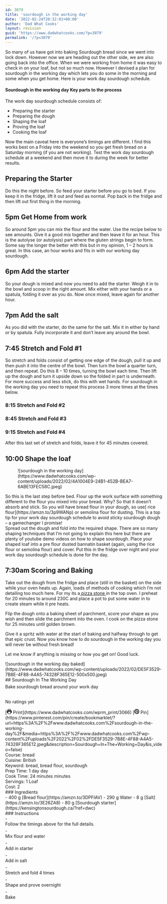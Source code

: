 ```yaml
---
id: 3079
title: 'sourdough in the working day'
date: '2022-02-24T20:32:02+00:00'
author: 'Dad What Cooks'
layout: revision
guid: 'https://www.dadwhatcooks.com/?p=3079'
permalink: '/?p=3079'
---
```


So many of us have got into baking Sourdough bread since we went into lock down. However now we are heading out the other side, we are also going back into the office. When we were working from home it was easy to check in on your loaf, but not so much now. However I devised a plan for sourdough in the working day which lets you do some in the morning and some when you get home. Here is your work day sourdough schedule.

#### Sourdough in the working day Key parts to the process

The work day sourdough schedule consists of:

- Preparing the starter
- Preparing the dough
- Shaping the loaf
- Proving the loaf
- Cooking the loaf

Now the main caveat here is everyone’s timings are different. I find this works best on a Friday into the weekend so you get fresh bread on a Saturday morning (if you are not working). Test the work day sourdough schedule at a weekend and then move it to during the week for better results.

## Preparing the Starter

Do this the night before. So feed your starter before you go to bed. If you keep it in the fridge, lift it out and feed as normal. Pop back in the fridge and then lift out first thing in the morning.

## 5pm Get Home from work 

So around 5pm you can mix the flour and the water. Use the recipe below to see amounts. Give it a good mix together and then leave it for an hour. This is the autolyse (or autolysis) part where the gluten strings begin to form. Some say the longer the better with this but in my opinion, 1 – 2 hours is great. In this case, an hour works and fits in with our working day sourdough.

## 6pm Add the starter

So your dough is mixed and now you need to add the starter. Weigh it in to the bowl and scoop in the right amount. Mix either with your hands or a spatula, folding it over as you do. Now once mixed, leave again for another hour.

## 7pm Add the salt

As you did with the starter, do the same for the salt. Mix it in either by hand or by spatula. Fully incorporate it and don’t leave any around the bowl.

## 7:45 Stretch and Fold #1

So stretch and folds consist of getting one edge of the dough, pull it up and then push it into the centre of the bowl. Then turn the bowl a quarter turn, and then repeat. Do this 8 – 10 times, turning the bowl each time. Then lift up the dough and turn it upside down so the folded in part is underneath. For more success and less stick, do this with wet hands. For sourdough in the working day you need to repeat this process 3 more times at the times below.

### 8:15 Stretch and Fold #2

### 8:45 Stretch and Fold #3

### 9:15 Stretch and Fold #4

After this last set of stretch and folds, leave it for 45 minutes covered.

## 10:00 Shape the loaf

<div class="wp-block-media-text alignwide has-media-on-the-right is-stacked-on-mobile"><figure class="wp-block-media-text__media">![sourdough in the working day](https://www.dadwhatcooks.com/wp-content/uploads/2022/02/4A1004E9-24B1-452B-BEA7-6ABE13FEC58C.jpeg)</figure><div class="wp-block-media-text__content">So this is the last step before bed. Flour up the work surface with something different to the flour you mixed into your bread. Why? So that it doesn’t absorb and stick. So you will have bread flour in your dough, so use[ rice flour](https://amzn.to/3p9WANp) or semolina flour for dusting. This is a top tip for your work day sourdough schedule to avoid sticky sourdough dough – a gamechanger I promise!

</div></div>Spread out the dough and fold into the required shape. There are so many shaping techniques that I’m not going to explain this here but there are plenty of youtube demo videos on how to shape sourdough. Place your shaped loaf into a pre flour dusted bannatin basket (again, using the rice flour or semolina flour) and cover. Put this in the fridge over night and your work day sourdough schedule is done for the day.

## 7:30am Scoring and Baking

Take out the dough from the fridge and place (still in the basket) on the side while your oven heats up. Again, loads of methods of cooking which I’m not detailing too much here. For my its a[ pizza stone ](https://www.dadwhatcooks.com/best-bbq-pizza-stone/)in the top oven. I preheat for 20 minutes to around 230C and place a pot to put some water in to create steam while it pre heats.

Flip the dough onto a baking sheet of parchment, score your shape as you wish and then slide the parchment into the oven. I cook on the pizza stone for 25 minutes until golden brown.

Give it a spritz with water at the start of baking and halfway through to get that epic crust. Now you know how to do sourdough in the working day you will never be without fresh bread!

Let me know if anything is missing or how you get on! Good luck.

<div class="wprm-recipe-container" data-recipe-id="3066" data-servings="1" id="wprm-recipe-container-3066"><div class="wprm-recipe wprm-recipe-template-dwc"><div class="wprm-recipe-image wprm-block-image-rounded">![sourdough in the working day baked](https://www.dadwhatcooks.com/wp-content/uploads/2022/02/DE5F3529-7B8E-4F88-A4A5-74328F365E12-500x500.jpeg)</div><div class="wprm-recipe-template-dwc-container"><div class="wprm-recipe-template-dwc-header">## Sourdough In The Working Day

<div class="wprm-spacer" style="height: 5px"></div><div class="wprm-recipe-summary wprm-block-text-normal"><span style="display: block;">Bake sourdough bread around your work day</span></div><div class="wprm-spacer" style="height: 15px"></div> <style>#wprm-recipe-user-rating-34 .wprm-rating-star.wprm-rating-star-full svg * { fill: #ffffff; }#wprm-recipe-user-rating-34 .wprm-rating-star.wprm-rating-star-33 svg * { fill: url(#wprm-recipe-user-rating-34-33); }#wprm-recipe-user-rating-34 .wprm-rating-star.wprm-rating-star-50 svg * { fill: url(#wprm-recipe-user-rating-34-50); }#wprm-recipe-user-rating-34 .wprm-rating-star.wprm-rating-star-66 svg * { fill: url(#wprm-recipe-user-rating-34-66); }linearGradient#wprm-recipe-user-rating-34-33 stop { stop-color: #ffffff; }linearGradient#wprm-recipe-user-rating-34-50 stop { stop-color: #ffffff; }linearGradient#wprm-recipe-user-rating-34-66 stop { stop-color: #ffffff; }</style><svg height="0" style="display:block;width:0px;height:0px" width="0" xmlns="http://www.w3.org/2000/svg"><defs><lineargradient id="wprm-recipe-user-rating-34-33"><stop offset="0%" stop-opacity="1"></stop><stop offset="33%" stop-opacity="1"></stop><stop offset="33%" stop-opacity="0"></stop><stop offset="100%" stop-opacity="0"></stop></lineargradient></defs><defs><lineargradient id="wprm-recipe-user-rating-34-50"><stop offset="0%" stop-opacity="1"></stop><stop offset="50%" stop-opacity="1"></stop><stop offset="50%" stop-opacity="0"></stop><stop offset="100%" stop-opacity="0"></stop></lineargradient></defs><defs><lineargradient id="wprm-recipe-user-rating-34-66"><stop offset="0%" stop-opacity="1"></stop><stop offset="66%" stop-opacity="1"></stop><stop offset="66%" stop-opacity="0"></stop><stop offset="100%" stop-opacity="0"></stop></lineargradient></defs></svg><div class="wprm-recipe-rating wprm-user-rating wprm-recipe-rating-separate wprm-user-rating-not-voted wprm-user-rating-allowed" data-average="0" data-count="0" data-decimals="2" data-recipe="3066" data-total="0" data-user="0" id="wprm-recipe-user-rating-34"><span aria-label="Rate this recipe 1 out of 5 stars" class="wprm-rating-star wprm-rating-star-1 wprm-rating-star-empty" data-color="#ffffff" data-rating="1" onblur="window.WPRecipeMaker.userRating.leave(this)" onclick="window.WPRecipeMaker.userRating.click(this, event)" onfocus="window.WPRecipeMaker.userRating.enter(this)" onkeypress="window.WPRecipeMaker.userRating.click(this, event)" onmouseenter="window.WPRecipeMaker.userRating.enter(this)" onmouseleave="window.WPRecipeMaker.userRating.leave(this)" role="button" style="font-size: 1em;" tabindex="0"><svg height="16px" viewbox="0 0 24 24" width="16px" x="0px" xmlns="http://www.w3.org/2000/svg" xmlns:xlink="http://www.w3.org/1999/xlink" y="0px"><g transform="translate(0, 0)"><polygon fill="none" points="12,2.6 15,9 21.4,9 16.7,13.9 18.6,21.4 12,17.6 5.4,21.4 7.3,13.9 2.6,9 9,9 " stroke="#ffffff" stroke-linecap="square" stroke-linejoin="miter" stroke-miterlimit="10" stroke-width="2"></polygon></g></svg></span><span aria-label="Rate this recipe 2 out of 5 stars" class="wprm-rating-star wprm-rating-star-2 wprm-rating-star-empty" data-color="#ffffff" data-rating="2" onblur="window.WPRecipeMaker.userRating.leave(this)" onclick="window.WPRecipeMaker.userRating.click(this, event)" onfocus="window.WPRecipeMaker.userRating.enter(this)" onkeypress="window.WPRecipeMaker.userRating.click(this, event)" onmouseenter="window.WPRecipeMaker.userRating.enter(this)" onmouseleave="window.WPRecipeMaker.userRating.leave(this)" role="button" style="font-size: 1em;" tabindex="0"><svg height="16px" viewbox="0 0 24 24" width="16px" x="0px" xmlns="http://www.w3.org/2000/svg" xmlns:xlink="http://www.w3.org/1999/xlink" y="0px"><g transform="translate(0, 0)"><polygon fill="none" points="12,2.6 15,9 21.4,9 16.7,13.9 18.6,21.4 12,17.6 5.4,21.4 7.3,13.9 2.6,9 9,9 " stroke="#ffffff" stroke-linecap="square" stroke-linejoin="miter" stroke-miterlimit="10" stroke-width="2"></polygon></g></svg></span><span aria-label="Rate this recipe 3 out of 5 stars" class="wprm-rating-star wprm-rating-star-3 wprm-rating-star-empty" data-color="#ffffff" data-rating="3" onblur="window.WPRecipeMaker.userRating.leave(this)" onclick="window.WPRecipeMaker.userRating.click(this, event)" onfocus="window.WPRecipeMaker.userRating.enter(this)" onkeypress="window.WPRecipeMaker.userRating.click(this, event)" onmouseenter="window.WPRecipeMaker.userRating.enter(this)" onmouseleave="window.WPRecipeMaker.userRating.leave(this)" role="button" style="font-size: 1em;" tabindex="0"><svg height="16px" viewbox="0 0 24 24" width="16px" x="0px" xmlns="http://www.w3.org/2000/svg" xmlns:xlink="http://www.w3.org/1999/xlink" y="0px"><g transform="translate(0, 0)"><polygon fill="none" points="12,2.6 15,9 21.4,9 16.7,13.9 18.6,21.4 12,17.6 5.4,21.4 7.3,13.9 2.6,9 9,9 " stroke="#ffffff" stroke-linecap="square" stroke-linejoin="miter" stroke-miterlimit="10" stroke-width="2"></polygon></g></svg></span><span aria-label="Rate this recipe 4 out of 5 stars" class="wprm-rating-star wprm-rating-star-4 wprm-rating-star-empty" data-color="#ffffff" data-rating="4" onblur="window.WPRecipeMaker.userRating.leave(this)" onclick="window.WPRecipeMaker.userRating.click(this, event)" onfocus="window.WPRecipeMaker.userRating.enter(this)" onkeypress="window.WPRecipeMaker.userRating.click(this, event)" onmouseenter="window.WPRecipeMaker.userRating.enter(this)" onmouseleave="window.WPRecipeMaker.userRating.leave(this)" role="button" style="font-size: 1em;" tabindex="0"><svg height="16px" viewbox="0 0 24 24" width="16px" x="0px" xmlns="http://www.w3.org/2000/svg" xmlns:xlink="http://www.w3.org/1999/xlink" y="0px"><g transform="translate(0, 0)"><polygon fill="none" points="12,2.6 15,9 21.4,9 16.7,13.9 18.6,21.4 12,17.6 5.4,21.4 7.3,13.9 2.6,9 9,9 " stroke="#ffffff" stroke-linecap="square" stroke-linejoin="miter" stroke-miterlimit="10" stroke-width="2"></polygon></g></svg></span><span aria-label="Rate this recipe 5 out of 5 stars" class="wprm-rating-star wprm-rating-star-5 wprm-rating-star-empty" data-color="#ffffff" data-rating="5" onblur="window.WPRecipeMaker.userRating.leave(this)" onclick="window.WPRecipeMaker.userRating.click(this, event)" onfocus="window.WPRecipeMaker.userRating.enter(this)" onkeypress="window.WPRecipeMaker.userRating.click(this, event)" onmouseenter="window.WPRecipeMaker.userRating.enter(this)" onmouseleave="window.WPRecipeMaker.userRating.leave(this)" role="button" style="font-size: 1em;" tabindex="0"><svg height="16px" viewbox="0 0 24 24" width="16px" x="0px" xmlns="http://www.w3.org/2000/svg" xmlns:xlink="http://www.w3.org/1999/xlink" y="0px"><g transform="translate(0, 0)"><polygon fill="none" points="12,2.6 15,9 21.4,9 16.7,13.9 18.6,21.4 12,17.6 5.4,21.4 7.3,13.9 2.6,9 9,9 " stroke="#ffffff" stroke-linecap="square" stroke-linejoin="miter" stroke-miterlimit="10" stroke-width="2"></polygon></g></svg></span><div class="wprm-recipe-rating-details wprm-block-text-normal">No ratings yet</div></div><div class="wprm-spacer" style="height: 15px"></div> [<span class="wprm-recipe-icon wprm-recipe-print-icon"><svg height="16px" viewbox="0 0 24 24" width="16px" x="0px" xmlns="http://www.w3.org/2000/svg" xmlns:xlink="http://www.w3.org/1999/xlink" y="0px"><g><path d="M19,5.09V1c0-0.552-0.448-1-1-1H6C5.448,0,5,0.448,5,1v4.09C2.167,5.569,0,8.033,0,11v7c0,0.552,0.448,1,1,1h4v4c0,0.552,0.448,1,1,1h12c0.552,0,1-0.448,1-1v-4h4c0.552,0,1-0.448,1-1v-7C24,8.033,21.833,5.569,19,5.09z M7,2h10v3H7V2z M17,22H7v-9h10V22z M18,10c-0.552,0-1-0.448-1-1c0-0.552,0.448-1,1-1s1,0.448,1,1C19,9.552,18.552,10,18,10z" fill="#333333"></path></g></svg></span> Print](https://www.dadwhatcooks.com/wprm_print/3066) [<span class="wprm-recipe-icon wprm-recipe-pin-icon"><svg height="16" viewbox="0 0 24 24" width="16" xmlns="http://www.w3.org/2000/svg"><g class="nc-icon-wrapper" fill="#333333"><path d="M12,0C5.4,0,0,5.4,0,12c0,5.1,3.2,9.4,7.6,11.2c-0.1-0.9-0.2-2.4,0-3.4c0.2-0.9,1.4-6,1.4-6S8.7,13,8.7,12 c0-1.7,1-2.9,2.2-2.9c1,0,1.5,0.8,1.5,1.7c0,1-0.7,2.6-1,4c-0.3,1.2,0.6,2.2,1.8,2.2c2.1,0,3.8-2.2,3.8-5.5c0-2.9-2.1-4.9-5-4.9 c-3.4,0-5.4,2.6-5.4,5.2c0,1,0.4,2.1,0.9,2.7c0.1,0.1,0.1,0.2,0.1,0.3c-0.1,0.4-0.3,1.2-0.3,1.4c-0.1,0.2-0.2,0.3-0.4,0.2 c-1.5-0.7-2.4-2.9-2.4-4.6c0-3.8,2.8-7.3,7.9-7.3c4.2,0,7.4,3,7.4,6.9c0,4.1-2.6,7.5-6.2,7.5c-1.2,0-2.4-0.6-2.8-1.4 c0,0-0.6,2.3-0.7,2.9c-0.3,1-1,2.3-1.5,3.1C9.6,23.8,10.8,24,12,24c6.6,0,12-5.4,12-12C24,5.4,18.6,0,12,0z" fill="#333333"></path></g></svg></span> Pin](https://www.pinterest.com/pin/create/bookmarklet/?url=https%3A%2F%2Fwww.dadwhatcooks.com%2Fsourdough-in-the-working-day%2F&media=https%3A%2F%2Fwww.dadwhatcooks.com%2Fwp-content%2Fuploads%2F2022%2F02%2FDE5F3529-7B8E-4F88-A4A5-74328F365E12.jpeg&description=Sourdough+In+The+Working+Day&is_video=false)<div class="wprm-spacer"></div><div class="wprm-recipe-meta-container wprm-recipe-tags-container wprm-recipe-details-container wprm-recipe-details-container-inline wprm-block-text-normal" style=""><div class="wprm-recipe-block-container wprm-recipe-block-container-inline wprm-block-text-normal wprm-recipe-tag-container wprm-recipe-course-container" style=""><span class="wprm-recipe-details-label wprm-block-text-faded wprm-recipe-tag-label wprm-recipe-course-label">Course: </span><span class="wprm-recipe-course wprm-block-text-normal">bread</span></div><div class="wprm-recipe-block-container wprm-recipe-block-container-inline wprm-block-text-normal wprm-recipe-tag-container wprm-recipe-cuisine-container" style=""><span class="wprm-recipe-details-label wprm-block-text-faded wprm-recipe-tag-label wprm-recipe-cuisine-label">Cuisine: </span><span class="wprm-recipe-cuisine wprm-block-text-normal">British</span></div><div class="wprm-recipe-block-container wprm-recipe-block-container-inline wprm-block-text-normal wprm-recipe-tag-container wprm-recipe-keyword-container" style=""><span class="wprm-recipe-details-label wprm-block-text-faded wprm-recipe-tag-label wprm-recipe-keyword-label">Keyword: </span><span class="wprm-recipe-keyword wprm-block-text-normal">bread, bread flour, sourdough</span></div></div><div class="wprm-recipe-meta-container wprm-recipe-times-container wprm-recipe-details-container wprm-recipe-details-container-inline wprm-block-text-normal" style=""><div class="wprm-recipe-block-container wprm-recipe-block-container-inline wprm-block-text-normal wprm-recipe-time-container wprm-recipe-prep-time-container" style=""><span class="wprm-recipe-details-label wprm-block-text-faded wprm-recipe-time-label wprm-recipe-prep-time-label">Prep Time: </span><span class="wprm-recipe-time wprm-block-text-normal"><span class="wprm-recipe-details wprm-recipe-details-days wprm-recipe-prep_time wprm-recipe-prep_time-days">1<span class="sr-only screen-reader-text wprm-screen-reader-text"> day</span></span> <span aria-hidden="true" class="wprm-recipe-details-unit wprm-recipe-details-unit-days wprm-recipe-prep_time-unit wprm-recipe-prep_timeunit-days">day</span></span></div><div class="wprm-recipe-block-container wprm-recipe-block-container-inline wprm-block-text-normal wprm-recipe-time-container wprm-recipe-cook-time-container" style=""><span class="wprm-recipe-details-label wprm-block-text-faded wprm-recipe-time-label wprm-recipe-cook-time-label">Cook Time: </span><span class="wprm-recipe-time wprm-block-text-normal"><span class="wprm-recipe-details wprm-recipe-details-minutes wprm-recipe-cook_time wprm-recipe-cook_time-minutes">24<span class="sr-only screen-reader-text wprm-screen-reader-text"> minutes</span></span> <span aria-hidden="true" class="wprm-recipe-details-unit wprm-recipe-details-minutes wprm-recipe-cook_time-unit wprm-recipe-cook_timeunit-minutes">minutes</span></span></div></div><div class="wprm-recipe-block-container wprm-recipe-block-container-inline wprm-block-text-normal wprm-recipe-servings-container" style=""><span class="wprm-recipe-details-label wprm-block-text-faded wprm-recipe-servings-label">Servings: </span><span class="wprm-recipe-servings-with-unit"><span aria-label="Adjust recipe servings" class="wprm-recipe-servings wprm-recipe-details wprm-recipe-servings-3066 wprm-recipe-servings-adjustable-tooltip wprm-block-text-normal" data-initial-servings="" data-recipe="3066">1</span> <span class="wprm-recipe-servings-unit wprm-recipe-details-unit wprm-block-text-normal">Loaf</span></span></div><div class="wprm-recipe-block-container wprm-recipe-block-container-inline wprm-block-text-normal wprm-recipe-cost-container" style=""><span class="wprm-recipe-details-label wprm-block-text-faded wprm-recipe-cost-label">Cost: </span><span class="wprm-recipe-details wprm-recipe-cost wprm-block-text-normal">2</span></div> </div><div class="wprm-recipe-ingredients-container wprm-recipe-ingredients-no-images wprm-recipe-3066-ingredients-container wprm-block-text-normal wprm-ingredient-style-regular wprm-recipe-images-before" data-recipe="3066" data-servings="1">### Ingredients

<div class="wprm-recipe-ingredient-group">- <span class="wprm-recipe-ingredient-amount">400</span> <span class="wprm-recipe-ingredient-unit">g</span> <span class="wprm-recipe-ingredient-name">[Bread flour](https://amzn.to/3DPFIAV)</span>
- <span class="wprm-recipe-ingredient-amount">290</span> <span class="wprm-recipe-ingredient-unit">g</span> <span class="wprm-recipe-ingredient-name">Water</span>
- <span class="wprm-recipe-ingredient-amount">8</span> <span class="wprm-recipe-ingredient-unit">g</span> <span class="wprm-recipe-ingredient-name">[Salt](https://amzn.to/3E26ZA8)</span>
- <span class="wprm-recipe-ingredient-amount">80</span> <span class="wprm-recipe-ingredient-unit">g</span> <span class="wprm-recipe-ingredient-name">[Sourdough starter](https://kensingtonsourdough.ca/?ref=dwc)</span>

</div></div><div class="wprm-recipe-instructions-container wprm-recipe-3066-instructions-container wprm-block-text-normal" data-recipe="3066">### Instructions

<div class="wprm-recipe-instruction-group">- <div class="wprm-recipe-instruction-text" style="margin-bottom: 5px"><span style="display: block;">Follow the timings above for the full details.</span></div>
- <div class="wprm-recipe-instruction-text" style="margin-bottom: 5px"><span style="display: block;">Mix flour and water</span></div>
- <div class="wprm-recipe-instruction-text" style="margin-bottom: 5px"><span style="display: block;">Add in starter</span></div>
- <div class="wprm-recipe-instruction-text" style="margin-bottom: 5px"><span style="display: block;">Add in salt</span></div>
- <div class="wprm-recipe-instruction-text" style="margin-bottom: 5px"><span style="display: block;">Stretch and fold 4 times</span></div>
- <div class="wprm-recipe-instruction-text" style="margin-bottom: 5px"><span style="display: block;">Shape and prove overnight</span></div>
- <div class="wprm-recipe-instruction-text" style="margin-bottom: 5px"><span style="display: block;">Bake</span></div>

</div></div> </div></div></div>